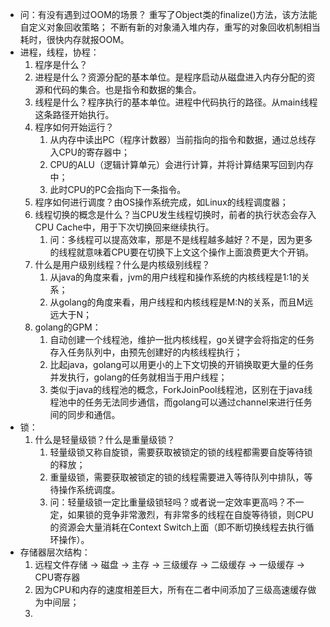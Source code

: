 * 问：有没有遇到过OOM的场景？
重写了Object类的finalize()方法，该方法能自定义对象回收策略； 
不断有新的对象涌入堆内存，重写的对象回收机制相当耗时，很快内存就报OOM。
* 进程，线程，协程：
    1. 程序是什么？ 
    2. 进程是什么？资源分配的基本单位。是程序启动从磁盘进入内存分配的资源和代码的集合。也是指令和数据的集合。
    3. 线程是什么？程序执行的基本单位。进程中代码执行的路径。从main线程这条路径开始执行。
    4. 程序如何开始运行？
        1. 从内存中读出PC（程序计数器）当前指向的指令和数据，通过总线存入CPU的寄存器中；
        2. CPU的ALU（逻辑计算单元）会进行计算，并将计算结果写回到内存中；
        3. 此时CPU的PC会指向下一条指令。
    5. 程序如何进行调度？由OS操作系统完成，如Linux的线程调度器；
    6. 线程切换的概念是什么？当CPU发生线程切换时，前者的执行状态会存入CPU Cache中，用于下次切换回来继续执行。
        1. 问：多线程可以提高效率，那是不是线程越多越好？不是，因为更多的线程就意味着CPU要在切换下上文这个操作上面浪费更大个开销。
    7. 什么是用户级别线程？什么是内核级别线程？
        1. 从java的角度来看，jvm的用户线程和操作系统的内核线程是1:1的关系；
        2. 从golang的角度来看，用户线程和内核线程是M:N的关系，而且M远远大于N；
    8. golang的GPM：
        1. 自动创建一个线程池，维护一批内核线程，go关键字会将指定的任务存入任务队列中，由预先创建好的内核线程执行；
        2. 比起java，golang可以用更小的上下文切换的开销换取更大量的任务并发执行，golang的任务就相当于用户线程；
        3. 类似于java的线程池的概念，ForkJoinPool线程池，区别在于java线程池中的任务无法同步通信，而golang可以通过channel来进行任务间的同步和通信。
* 锁：
    1. 什么是轻量级锁？什么是重量级锁？
        1. 轻量级锁又称自旋锁，需要获取被锁定的锁的线程都需要自旋等待锁的释放；
        2. 重量级锁，需要获取被锁定的锁的线程需要进入等待队列中排队，等待操作系统调度。
        3. 问：轻量级锁一定比重量级锁轻吗？或者说一定效率更高吗？不一定，如果锁的竞争非常激烈，有非常多的线程在自旋等待锁，则CPU的资源会大量消耗在Context Switch上面（即不断切换线程去执行循环操作）。
* 存储器层次结构：
    1. 远程文件存储 -> 磁盘 -> 主存 -> 三级缓存 -> 二级缓存 -> 一级缓存 -> CPU寄存器
    1. 因为CPU和内存的速度相差巨大，所有在二者中间添加了三级高速缓存做为中间层；
    2. 